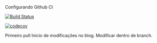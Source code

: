Configurando Github CI

[![Build Status](https://app.travis-ci.com/Jaycmarques/dgdevpro.svg?token=zwQd9SkxGK3h49xMNr38&branch=master)](https://app.travis-ci.com/Jaycmarques/dgdevpro)

[![codecov](https://codecov.io/github/Jaycmarques/dgdevpro/graph/badge.svg?token=XNQWW8F075)](https://codecov.io/github/Jaycmarques/dgdevpro)

Primeiro pull Inicio de modificações no blog. Modificar dentro de branch.



